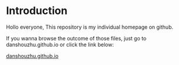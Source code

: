 # Introduction

Hollo everyone, This repository is my individual homepage on github.

If you wanna browse the outcome of those files, just go to danshouzhu.github.io or click the link below:

[danshouzhu.github.io](danshouzhu.github.io)

